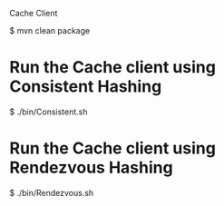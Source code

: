 Cache Client

$ mvn clean package

# Run the Cache client using Consistent Hashing
$ ./bin/Consistent.sh

# Run the Cache client using Rendezvous Hashing
$ ./bin/Rendezvous.sh